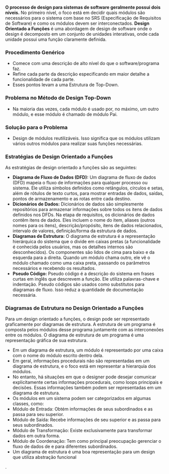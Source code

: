 **O processo de design para sistemas de software geralmente possui dois níveis.** No primeiro nível, o foco está em decidir quais módulos são necessários para o sistema com base no SRS (Especificação de Requisitos de Software) e como os módulos devem ser interconectados.
**Design Orientado a Funções** é uma abordagem de design de software onde o design é decomposto em um conjunto de unidades interativas, onde cada unidade possui uma função claramente definida.

### **Procedimento Genérico**

- Comece com uma descrição de alto nível do que o software/programa faz.
- Refine cada parte da descrição especificando em maior detalhe a funcionalidade de cada parte.
- Esses pontos levam a uma Estrutura de Top-Down.

### **Problema no Método de Design Top-Down**

- Na maioria das vezes, cada módulo é usado por, no máximo, um outro módulo, e esse módulo é chamado de módulo Pai.

### **Solução para o Problema**

- Design de módulos reutilizáveis. Isso significa que os módulos utilizam vários outros módulos para realizar suas funções necessárias.


### **Estratégias de Design Orientado a Funções** 
As estratégias de design orientado a funções são as seguintes:

- **Diagrama de Fluxo de Dados (DFD):** Um diagrama de fluxo de dados (DFD) mapeia o fluxo de informações para qualquer processo ou sistema. Ele utiliza símbolos definidos como retângulos, círculos e setas, além de rótulos de texto curtos, para mostrar entradas de dados, saídas, pontos de armazenamento e as rotas entre cada destino.
- **Dicionários de Dados:** Dicionários de dados são simplesmente repositórios para armazenar informações sobre todos os itens de dados definidos nos DFDs. Na etapa de requisitos, os dicionários de dados contêm itens de dados. Eles incluem o nome do item, aliases (outros nomes para os itens), descrição/propósito, itens de dados relacionados, intervalo de valores, definição/forma da estrutura de dados.
- **Diagramas de Estrutura:** O diagrama de estrutura é a representação hierárquica do sistema que o divide em caixas pretas (a funcionalidade é conhecida pelos usuários, mas os detalhes internos são desconhecidos). Os componentes são lidos de cima para baixo e da esquerda para a direita. Quando um módulo chama outro, ele vê o módulo chamado como uma caixa preta, passando os parâmetros necessários e recebendo os resultados.
- **Pseudo Código:** Pseudo código é a descrição do sistema em frases curtas em inglês que descrevem a função. Ele utiliza palavras-chave e indentação. Pseudo códigos são usados como substitutos para diagramas de fluxo. Isso reduz a quantidade de documentação necessária.


### **Diagramas de Estrutura no Design Orientado a Funções** 
Para um design orientado a funções, o design pode ser representado graficamente por diagramas de estrutura. A estrutura de um programa é composta pelos módulos desse programa juntamente com as interconexões entre os módulos. O diagrama de estrutura de um programa é uma representação gráfica de sua estrutura.
- Em um diagrama de estrutura, um módulo é representado por uma caixa com o nome do módulo escrito dentro dela.
- Em geral, informações procedurais não são representadas em um diagrama de estrutura, e o foco está em representar a hierarquia dos módulos.
- No entanto, há situações em que o designer pode desejar comunicar explicitamente certas informações procedurais, como loops principais e decisões. Essas informações também podem ser representadas em um diagrama de estrutura.
- Os módulos em um sistema podem ser categorizados em algumas classes, como:
- Módulo de Entrada: Obtém informações de seus subordinados e as passa para seu superior.
- Módulo de Saída: Recebe informações de seu superior e as passa para seus subordinados.
- Módulo de Transformação: Existe exclusivamente para transformar dados em outra forma.
- Módulo de Coordenação: Tem como principal preocupação gerenciar o fluxo de dados de e para diferentes subordinados.
- Um diagrama de estrutura é uma boa representação para um design que utiliza abstração funcional



.





























